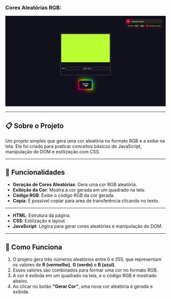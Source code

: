 ### Cores Aleatórias RGB:

![ScreenToGif](./color.gif)

---

## 📋 Sobre o Projeto
Um projeto simples que gera uma cor aleatória no formato RGB e a exibe na tela. Ele foi criado para praticar conceitos básicos de JavaScript, manipulação do DOM e estilização com CSS.

---

## 🚀 Funcionalidades

- **Geração de Cores Aleatórias**: Gera uma cor RGB aleatória.
- **Exibição da Cor**: Mostra a cor gerada em um quadrado na tela.
- **Código RGB**: Exibe o código RGB da cor gerada.
- **Copia**: É possível copiar para area de transferência clicando no texto.

---

- **HTML**: Estrutura da página.
- **CSS**: Estilização e layout.
- **JavaScript**: Lógica para gerar cores aleatórias e manipulação do DOM.

---

## 🎨 Como Funciona

1. O projeto gera três números aleatórios entre 0 e 255, que representam os valores de **R (vermelho)**, **G (verde)** e **B (azul)**.
2. Esses valores são combinados para formar uma cor no formato RGB.
3. A cor é exibida em um quadrado na tela, e o código RGB é mostrado abaixo.
4. Ao clicar no botão **"Gerar Cor"**, uma nova cor aleatória é gerada e exibida.

